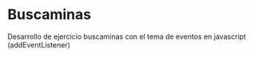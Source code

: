 # Buscaminas
Desarrollo de ejercicio buscaminas con el tema de eventos en javascript (addEventListener)
